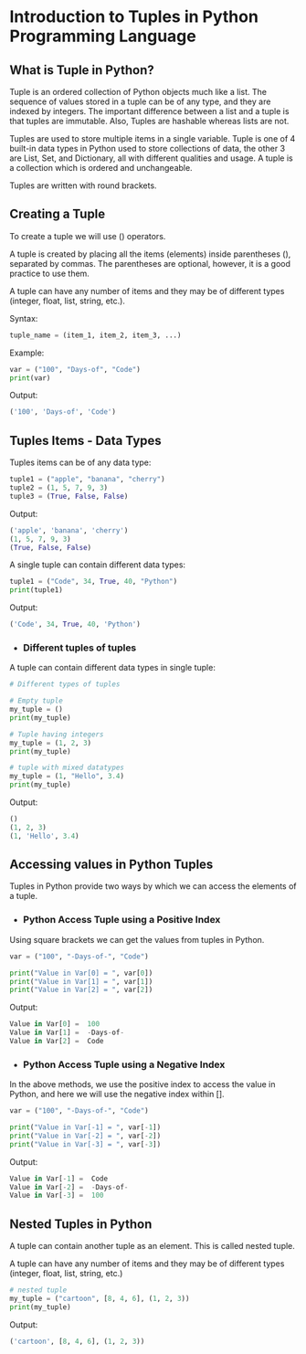 # Introduction to Tuples in Python Programming Language

## What is Tuple in Python?

Tuple is an ordered collection of Python objects much like a list. The sequence of values stored in a tuple can be of any type, and they are indexed by integers. The important difference between a list and a tuple is that tuples are immutable. Also, Tuples are hashable whereas lists are not.

Tuples are used to store multiple items in a single variable. Tuple is one of 4 built-in data types in Python used to store collections of data, the other 3 are List, Set, and Dictionary, all with different qualities and usage. A tuple is a collection which is ordered and unchangeable.

Tuples are written with round brackets.

## Creating a Tuple

To create a tuple we will use () operators.
 
A tuple is created by placing all the items (elements) inside parentheses (), separated by commas. The parentheses are optional, however, it is a good practice to use them.

A tuple can have any number of items and they may be of different types (integer, float, list, string, etc.).

Syntax:

```python
tuple_name = (item_1, item_2, item_3, ...)
```

Example:

```python
var = ("100", "Days-of", "Code")
print(var)
```

Output:

```python
('100', 'Days-of', 'Code')
```

## Tuples Items - Data Types

Tuples items can be of any data type: 

```python
tuple1 = ("apple", "banana", "cherry")
tuple2 = (1, 5, 7, 9, 3)
tuple3 = (True, False, False)
```

Output:

```python
('apple', 'banana', 'cherry')
(1, 5, 7, 9, 3)
(True, False, False)
```

A single tuple can contain different data types:

```python
tuple1 = ("Code", 34, True, 40, "Python")
print(tuple1)
```

Output:

```python
('Code', 34, True, 40, 'Python')
```

- ### Different tuples of tuples

A tuple can contain different data types in single tuple:

```python
# Different types of tuples

# Empty tuple
my_tuple = ()
print(my_tuple)

# Tuple having integers
my_tuple = (1, 2, 3)
print(my_tuple)

# tuple with mixed datatypes
my_tuple = (1, "Hello", 3.4)
print(my_tuple)
```

Output:

```python
()
(1, 2, 3)
(1, 'Hello', 3.4)
```

## Accessing values in Python Tuples

Tuples in Python provide two ways by which we can access the elements of a tuple.

- ### Python Access Tuple using a Positive Index

Using square brackets we can get the values from tuples in Python.

```python
var = ("100", "-Days-of-", "Code")

print("Value in Var[0] = ", var[0])
print("Value in Var[1] = ", var[1])
print("Value in Var[2] = ", var[2])
```

Output:

```python
Value in Var[0] =  100
Value in Var[1] =  -Days-of-
Value in Var[2] =  Code
```

- ### Python Access Tuple using a Negative Index

In the above methods, we use the positive index to access the value in Python, and here we will use the negative index within [].

```python
var = ("100", "-Days-of-", "Code")

print("Value in Var[-1] = ", var[-1])
print("Value in Var[-2] = ", var[-2])
print("Value in Var[-3] = ", var[-3])
```

Output:

```python
Value in Var[-1] =  Code
Value in Var[-2] =  -Days-of-
Value in Var[-3] =  100
```

## Nested Tuples in Python

A tuple can contain another tuple as an element. This is called nested tuple.

A tuple can have any number of items and they may be of different types (integer, float, list, string, etc.)

```python
# nested tuple
my_tuple = ("cartoon", [8, 4, 6], (1, 2, 3))
print(my_tuple)
```

Output:

```python
('cartoon', [8, 4, 6], (1, 2, 3))
```